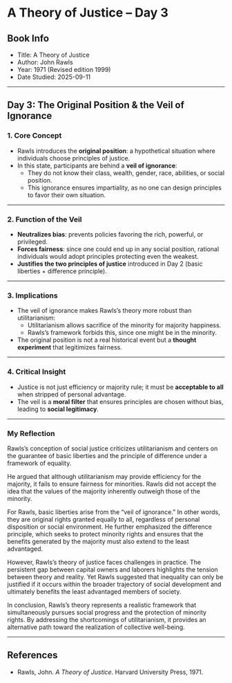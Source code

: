 # A Theory of Justice – Day 3

## Book Info
- Title: A Theory of Justice  
- Author: John Rawls  
- Year: 1971 (Revised edition 1999)  
- Date Studied: 2025-09-11  

---

## Day 3: The Original Position & the Veil of Ignorance

### 1. Core Concept
- Rawls introduces the **original position**: a hypothetical situation where individuals choose principles of justice.  
- In this state, participants are behind a **veil of ignorance**:  
  - They do not know their class, wealth, gender, race, abilities, or social position.  
  - This ignorance ensures impartiality, as no one can design principles to favor their own situation.  

---

### 2. Function of the Veil
- **Neutralizes bias**: prevents policies favoring the rich, powerful, or privileged.  
- **Forces fairness**: since one could end up in any social position, rational individuals would adopt principles protecting even the weakest.  
- **Justifies the two principles of justice** introduced in Day 2 (basic liberties + difference principle).  

---

### 3. Implications
- The veil of ignorance makes Rawls’s theory more robust than utilitarianism:  
  - Utilitarianism allows sacrifice of the minority for majority happiness.  
  - Rawls’s framework forbids this, since one might be in the minority.  
- The original position is not a real historical event but a **thought experiment** that legitimizes fairness.  

---

### 4. Critical Insight
- Justice is not just efficiency or majority rule; it must be **acceptable to all** when stripped of personal advantage.  
- The veil is a **moral filter** that ensures principles are chosen without bias, leading to **social legitimacy**.  

---

### My Reflection
Rawls’s conception of social justice criticizes utilitarianism and centers on the guarantee of basic liberties and the principle of difference under a framework of equality.

He argued that although utilitarianism may provide efficiency for the majority, it fails to ensure fairness for minorities. Rawls did not accept the idea that the values of the majority inherently outweigh those of the minority.

For Rawls, basic liberties arise from the “veil of ignorance.” In other words, they are original rights granted equally to all, regardless of personal disposition or social environment. He further emphasized the difference principle, which seeks to protect minority rights and ensures that the benefits generated by the majority must also extend to the least advantaged.

However, Rawls’s theory of justice faces challenges in practice. The persistent gap between capital owners and laborers highlights the tension between theory and reality. Yet Rawls suggested that inequality can only be justified if it occurs within the broader trajectory of social development and ultimately benefits the least advantaged members of society.

In conclusion, Rawls’s theory represents a realistic framework that simultaneously pursues social progress and the protection of minority rights. By addressing the shortcomings of utilitarianism, it provides an alternative path toward the realization of collective well-being.

---

## References
- Rawls, John. *A Theory of Justice*. Harvard University Press, 1971. 
